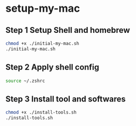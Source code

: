 # setup-my-mac

## Step 1 Setup Shell and homebrew

```sh
chmod +x ./initial-my-mac.sh
./initial-my-mac.sh
```

## Step 2 Apply shell config

```sh
source ~/.zshrc
```

## Step 3 Install tool and softwares

```sh
chmod +x ./install-tools.sh
./install-tools.sh
```

